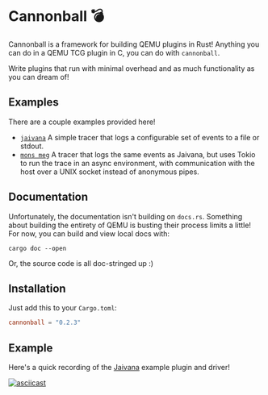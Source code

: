 # Cannonball 💣

Cannonball is a framework for building QEMU plugins in Rust! Anything you can do in
a QEMU TCG plugin in C, you can do with `cannonball`.

Write plugins that run with minimal overhead and as much functionality as you can dream
of!

## Examples

There are a couple examples provided here!

* [`jaivana`](examples/jaivana/README.md) A simple tracer that logs a configurable set of events to a file or stdout.
* [`mons meg`](examples/mons_meg/README.md) A tracer that logs the same events as Jaivana, but uses Tokio to run the trace in an async environment, with communication
  with the host over a UNIX socket instead of anonymous pipes.

## Documentation

Unfortunately, the documentation isn't building on `docs.rs`. Something about building
the entirety of QEMU is busting their process limits a little! For now, you can build
and view local docs with:

```
cargo doc --open
```

Or, the source code is all doc-stringed up :)

## Installation

Just add this to your `Cargo.toml`:

```toml
cannonball = "0.2.3"
```

## Example

Here's a quick recording of the [Jaivana](./examples/jaivana) example plugin and driver!

[![asciicast](https://asciinema.org/a/a1y3n6CqJEq3Yk7SDwJVrTrWi.svg)](https://asciinema.org/a/a1y3n6CqJEq3Yk7SDwJVrTrWi)
